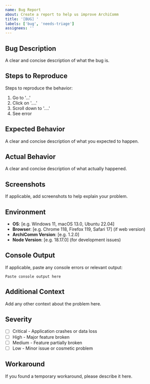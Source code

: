 ```yaml
---
name: Bug Report
about: Create a report to help us improve ArchiComm
title: '[BUG] '
labels: ['bug', 'needs-triage']
assignees: ''
---
```


## Bug Description
A clear and concise description of what the bug is.

## Steps to Reproduce
Steps to reproduce the behavior:
1. Go to '...'
2. Click on '....'
3. Scroll down to '....'
4. See error

## Expected Behavior
A clear and concise description of what you expected to happen.

## Actual Behavior
A clear and concise description of what actually happened.

## Screenshots
If applicable, add screenshots to help explain your problem.

## Environment
- **OS**: [e.g. Windows 11, macOS 13.0, Ubuntu 22.04]
- **Browser**: [e.g. Chrome 118, Firefox 119, Safari 17] (if web version)
- **ArchiComm Version**: [e.g. 1.2.0]
- **Node Version**: [e.g. 18.17.0] (for development issues)

## Console Output
If applicable, paste any console errors or relevant output:
```
Paste console output here
```

## Additional Context
Add any other context about the problem here.

## Severity
- [ ] Critical - Application crashes or data loss
- [ ] High - Major feature broken  
- [ ] Medium - Feature partially broken
- [ ] Low - Minor issue or cosmetic problem

## Workaround
If you found a temporary workaround, please describe it here.